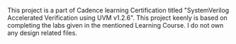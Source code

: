 This project is a part of Cadence learning Certification titled "SystemVerilog Accelerated Verification using UVM v1.2.6". 
This project keenly is based on completing the labs given in the mentioned Learning Course. 
I do not own any design related files.
